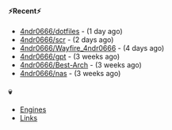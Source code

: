 #### ⚡Recent⚡

- [4ndr0666/dotfiles](https://github.com/4ndr0666/dotfiles) - (1 day ago)
- [4ndr0666/scr](https://github.com/4ndr0666/scr) - (2 days ago)
- [4ndr0666/Wayfire_4ndr0666](https://github.com/4ndr0666/Wayfire_4ndr0666) - (4 days ago)
- [4ndr0666/gpt](https://github.com/4ndr0666/gpt) - (3 weeks ago)
- [4ndr0666/Best-Arch](https://github.com/4ndr0666/Best-Arch) - (3 weeks ago)
- [4ndr0666/nas](https://github.com/4ndr0666/nas) - (3 weeks ago)

#### 💀
- [Engines](https://github.com/hoothin/SearchJumper/discussions/73)
- [Links](https://github.com/4ndr0666/Links/blob/main/README.md)

